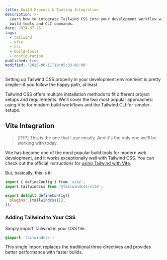 ```yaml
---
title: Build Process & Tooling Integration
description: >-
  Learn how to integrate Tailwind CSS into your development workflow with modern
  build tools and CLI commands.
date: 2024-07-26
tags:
  - tailwind
  - vite
  - cli
  - build-tools
  - configuration
published: true
modified: '2025-06-11T19:05:33-06:00'
---
```


Setting up Tailwind CSS properly in your development environment is pretty simple—if you follow the happy path, at least.

Tailwind CSS offers multiple installation methods to fit different project setups and requirements. We'll cover the two most popular approaches: using Vite for modern build workflows and the Tailwind CLI for simpler setups.

## Vite Integration

> [!TIP] This is the one that I use mostly.
> And it's the only one we'll be working with today.

Vite has become one of the most popular build tools for modern web development, and it works exceptionally well with Tailwind CSS. You can check out the official instructions for [using Tailwind with Vite](https://tailwindcss.com/docs/installation/using-vite).

But, basically, this is it:

```javascript
import { defineConfig } from 'vite';
import tailwindcss from '@tailwindcss/vite';

export default defineConfig({
  plugins: [tailwindcss()],
});
```

### Adding Tailwind to Your CSS

Simply import Tailwind in your CSS file:

```css
@import 'tailwindcss';
```

This single import replaces the traditional three directives and provides better performance with faster builds.
